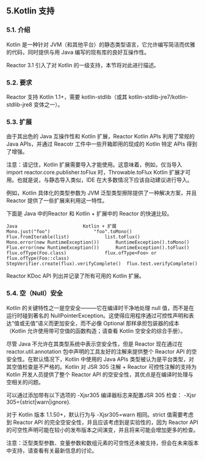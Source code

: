 ## 5.Kotlin 支持

### 5.1. 介绍

Kotlin 是一种针对 JVM（和其他平台）的静态类型语言，它允许编写简洁而优雅的代码，同时提供与用 Java 编写的现有库的良好互操作性。

Reactor 3.1 引入了对 Kotlin 的一级支持，本节将对此进行描述。

### 5.2. 要求

Reactor 支持 Kotlin 1.1+，需要 kotlin-stdlib（或其 kotlin-stdlib-jre7/kotlin-stdlib-jre8 变体之一）。

### 5.3. 扩展

由于其出色的 Java 互操作性和 Kotlin 扩展，Reactor Kotlin APIs 利用了常规的 Java APIs，并通过 Reacotr 工件中一些开箱即用的现成的 Kotlin 特定 APIs 得到了增强。

注意：请记住，Kotlin 扩展需要导入才能使用。这意味着，例如，仅当导入 import reactor.core.publisher.toFlux 时，Throwable.toFlux Kotlin 扩展才可用。也就是说，与静态导入类似，IDE 在大多数情况下应该自动建议进行导入。

例如，Kotlin 具体化的类型参数为 JVM 泛型类型擦除提供了一种解决方案，并且 Reactor 提供了一些扩展来利用这一特性。

下面是 Java 中的Reactor 和 Kotlin + 扩展中的 Reactor 的快速比较。

    Java						Kotlin + 扩展
    Mono.just("foo")				"foo".toMono()
    Flux.fromIterable(list)				list.toFlux()
    Mono.error(new RuntimeException())		RuntimeException().toMono()
    Flux.error(new RuntimeException())		RuntimeException().toFlux()
    flux.ofType(Foo.class)				flux.ofType<Foo> or flux.ofType(Foo::class)
    StepVerifier.create(flux).verifyComplete()	flux.test.verifyComplete()

Reactor KDoc API 列出并记录了所有可用的 Kotlin 扩展。

### 5.4. 空（Null）安全

Kotlin 的关键特性之一是空安全———它在编译时干净地处理 null 值，而不是在运行时碰到著名的 NullPointerException。这使得应用程序通过可控性声明和表达“值或无值”语义而更加安全，而不必像 Optional 那样承担包装器的成本（Kotlin 允许使用带可空值的函数构造；请查看 Kotlin 空安全的综合手册）。

尽管 Java 不允许在其类型系统中表示空安全性，但是 Reactor 现在通过在 reactor.util.annotation 包中声明的工具友好的注解来提供整个 Reactor API 的空安全性。在默认情况下，Kotlin 中使用的 Java APIs 类型被认为是平台类型，对其空值检查是不严格的。Kotlin 对 JSR 305 注解 + Reactor 可控性注解的支持为 Kotlin 开发人员提供了整个 Reactor API 的空安全性，其优点是在编译时处理与空相关的问题。

可以通过添加带有以下选项的 -Xjsr305 编译器标志来配置JSR 305 检查：
-Xjsr 305={strict|warn|ignore}.

对于 Kotlin 版本 1.1.50+，默认行为与 -Xjsr305=warn 相同。strict 值需要考虑到 Reactor API 的完全空安全性，并且应该考虑到是实验性的，因为 Reactor API 的可空性声明可能在较小的发布版本之间演变，并且将来可能会增加更多的检查。

注意：泛型类型参数、变量参数和数组元素的可空性还未被支持，但会在未来版本中支持，请查看有关最新信息的讨论。
